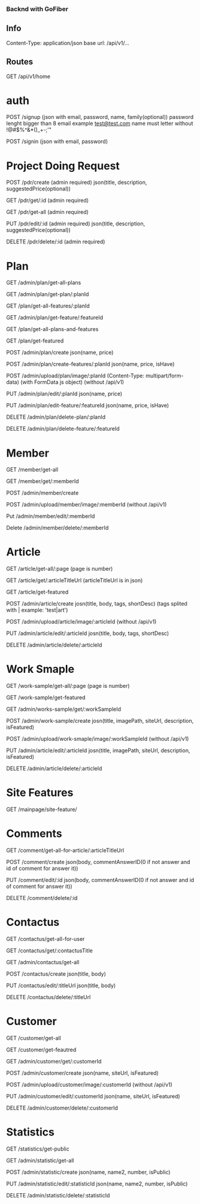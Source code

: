 ### Backnd with GoFiber

## Info
Content-Type: application/json
base url: /api/v1/...


## Routes
GET /api/v1/home


# auth

POST /signup (json with email, password, name, family(optional))
    password lenght bigger than 8
    email example test@test.com
    name must letter without !@#$%^&*()_+-;'"

POST /signin (json with email, password)


# Project Doing Request

POST /pdr/create        (admin required)    json(title, description, suggestedPrice(optional))

GET /pdr/get/:id        (admin required)

GET /pdr/get-all        (admin required)

PUT /pdr/edit/:id       (admin required)    json(title, description, suggestedPrice(optional))

DELETE /pdr/delete/:id  (admin required)


# Plan

GET	/admin/plan/get-all-plans

GET	/admin/plan/get-plan/:planId

GET	/plan/get-all-features/:planId

GET	/admin/plan/get-feature/:featureId

GET /plan/get-all-plans-and-features

GET /plan/get-featured

POST /admin/plan/create                       json(name, price)

POST /admin/plan/create-features/:planId      json(name, price, isHave)

POST /admin/upload/plan/image/:planId  (Content-Type: multipart/form-data) (with FormData js object) (without /api/v1)

PUT /admin/plan/edit/:planId                  json(name, price)

PUT	/admin/plan/edit-feature/:featureId       json(name, price, isHave)

DELETE /admin/plan/delete-plan/:planId

DELETE /admin/plan/delete-feature/:featureId


# Member

GET /member/get-all

GET /member/get/:memberId

POST /admin/member/create

POST /admin/upload/member/image/:memberId (without /api/v1)

Put /admin/member/edit/:memberId

Delete /admin/member/delete/:memberId


# Article
GET /article/get-all/:page (page is number)

GET /article/get/:articleTitleUrl (articleTitleUrl is in json)

GET /article/get-featured

POST /admin/article/create              josn(title, body, tags, shortDesc) (tags splited with | example: 'test|art')

POST /admin/upload/article/image/:articleId (without /api/v1)

PUT /admin/article/edit/:articleId      josn(title, body, tags, shortDesc)

DELETE /admin/article/delete/:articleId


# Work Smaple

GET /work-sample/get-all/:page (page is number)

GET /work-sample/get-featured

GET /admin/works-sample/get/:workSampleId

POST /admin/work-sample/create              josn(title, imagePath, siteUrl, description, isFeatured)

POST /admin/upload/work-smaple/image/:workSampleId  (without /api/v1)

PUT /admin/article/edit/:articleId          josn(title, imagePath, siteUrl, description, isFeatured)

DELETE /admin/article/delete/:articleId


# Site Features
GET /mainpage/site-feature/


# Comments

GET /comment/get-all-for-article/:articleTitleUrl

POST /comment/create json(body, commentAnswerID(0 if not answer and id of comment for answer it))

PUT /comment/edit/:id json(body, commentAnswerID(0 if not answer and id of comment for answer it))

DELETE /comment/delete/:id

# Contactus

GET /contactus/get-all-for-user

GET /contactus/get/:contactusTitle

GET /admin/contactus/get-all

POST /contactus/create json(title, body)

PUT /contactus/edit/:titleUrl json(title, body)

DELETE /contactus/delete/:titleUrl

# Customer

GET /customer/get-all

GET /customer/get-feautred

GET /admin/customer/get/:customerId

POST /admin/customer/create json(name, siteUrl, isFeatured)

POST /admin/upload/customer/image/:customerId (without /api/v1)

PUT /admin/customer/edit/:customerId json(name, siteUrl, isFeatured)

DELETE /admin/customer/delete/:customerId

# Statistics

GET /statistics/get-public

GET /admin/statistic/get-all

POST /admin/statistic/create    json(name, name2, number, isPublic)

PUT /admin/statistic/edit/:statisticId json(name, name2, number, isPublic)

DELETE /admin/statistic/delete/:statisticId